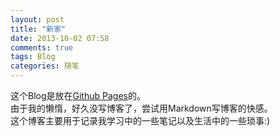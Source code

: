 ```yaml
---
layout: post
title: "新家"
date: 2013-10-02 07:58
comments: true
tags: Blog
categories: 随笔
---
```

这个Blog是放在[Github Pages](http://pages.github.com/)的。  
由于我的懒惰，好久没写博客了，尝试用Markdown写博客的快感。  
这个博客主要用于记录我学习中的一些笔记以及生活中的一些琐事:)